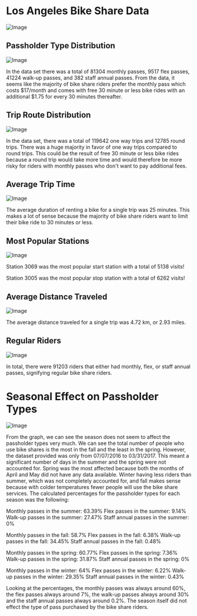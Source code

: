 # Los Angeles Bike Share Data

![Image](https://raw.githubusercontent.com/ashvin26/BikeShares/master/Images/MetroBikeShare.png)

## Passholder Type Distribution

![Image](https://raw.githubusercontent.com/ashvin26/BikeShares/master/Images/PassholderTypes.jpeg)

In the data set there was a total of 81304 monthly passes, 9517 flex passes, 41224 walk-up passes, and 382 staff annual passes. From the data, it seems like the majority of bike share riders prefer the monthly pass which costs $17/month and comes with free 30 minute or less bike rides with an additional $1.75 for every 30 minutes thereafter.  

## Trip Route Distribution

![Image](https://raw.githubusercontent.com/ashvin26/BikeShares/master/Images/TripRouteCategories.jpeg)

In the data set, there was a total of 119642 one way trips and 12785 round trips. There was a huge majority in favor of one way trips compared to round trips. This could be the result of free 30 minute or less bike rides because a round trip would take more time and would therefore be more risky for riders with monthly passes who don't want to pay additional fees.

## Average Trip Time

![Image](https://raw.githubusercontent.com/ashvin26/BikeShares/master/Images/Time.jpg)

The average duration of renting a bike for a single trip was 25 minutes. This makes a lot of sense because the majority of bike share riders want to limit their bike ride to 30 minutes or less.

## Most Popular Stations

![Image](https://raw.githubusercontent.com/ashvin26/BikeShares/master/Images/Popular.gif)

Station 3069 was the most popular start station with a total of 5138 visits!

Station 3005 was the most popular stop station with a total of 6262 visits!

## Average Distance Traveled

![Image](https://raw.githubusercontent.com/ashvin26/BikeShares/master/Images/Bike.png)

The average distance traveled for a single trip was 4.72 km, or 2.93 miles.

## Regular Riders

![Image](https://raw.githubusercontent.com/ashvin26/BikeShares/master/Images/Pass.gif)

In total, there were 91203 riders that either had monthly, flex, or staff annual passes, signifying regular bike share riders.

# Seasonal Effect on Passholder Types

![Image](https://raw.githubusercontent.com/ashvin26/BikeShares/master/Images/SeasonComparison.jpeg)

From the graph, we can see the season does not seem to affect the passholder types very much. We can see the total number of people who use bike shares is the most in the fall and the least in the spring. However, the dataset provided was only from 07/07/2016 to 03/31/2017. This meant a significant number of days in the summer and the spring were not accounted for. Spring was the most affected because both the months of April and May did not have any data available. Winter having less riders than summer, which was not completely accounted for, and fall makes sense because with colder temperatures fewer people will use the bike share services. The calculated percentages for the passholder types for each season was the following:

Monthly passes in the summer: 63.39%
Flex passes in the summer: 9.14%
Walk-up passes in the summer: 27.47%
Staff annual passes in the summer: 0%

Monthly passes in the fall: 58.7%
Flex passes in the fall: 6.38%
Walk-up passes in the fall: 34.45%
Staff annual passes in the fall: 0.48%

Monthly passes in the spring: 60.77%
Flex passes in the spring: 7.36%
Walk-up passes in the spring: 31.87%
Staff annual passes in the spring: 0%

Monthly passes in the winter: 64%
Flex passes in the winter: 6.22%
Walk-up passes in the winter: 29.35%
Staff annual passes in the winter: 0.43%

Looking at the percentages, the monthly passes was always around 60%, the flex passes always around 7%, the walk-up passes always around 30% and the staff annual passes always around 0.2%. The season itself did not effect the type of pass purchased by the bike share riders.
